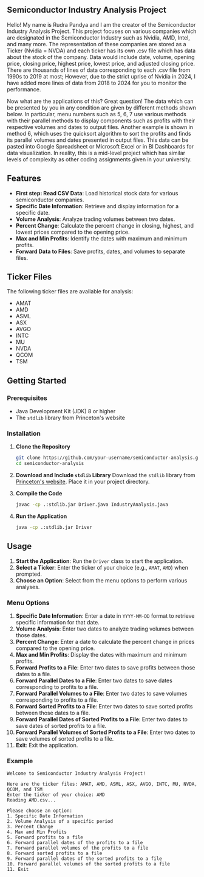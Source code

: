 ## Semiconductor Industry Analysis Project
Hello! My name is Rudra Pandya and I am the creator of the Semiconductor Industry Analysis Project. This project focuses on various companies which are designated in the Semiconductor Industry such as Nvidia, AMD, Intel, and many more. The representation of these companies are stored as a Ticker (Nvidia = NVDA) and each ticker has its own .csv file which has data about the stock of the company. Data would include date, volume, opening price, closing price, highest price, lowest price, and adjusted closing price. There are thousands of lines of data corresponding to each .csv file from 1990s to 2019 at most; However, due to the strict uprise of Nvidia in 2024, I have added more lines of data from 2018 to 2024 for you to monitor the performance. 

Now what are the applications of this?
Great question! The data which can be presented by you in any condition are given by different methods shown below. In particular, menu numbers such as 5, 6, 7 use various methods with their parallel methods to display components such as profits with their respective volumes and dates to output files. Another example is shown in method 6, which uses the quicksort algorithm to sort the profits and finds its parallel volumes and dates presented in output files. This data can be pasted into Google Spreadsheet or Microsoft Excel or in BI Dashboards for data visualization. In reality, this is a mid-level project which has similar levels of complexity as other coding assignments given in your university.
## Features

- **First step: **Read CSV Data****: Load historical stock data for various semiconductor companies.
- **Specific Date Information**: Retrieve and display information for a specific date.
- **Volume Analysis**: Analyze trading volumes between two dates.
- **Percent Change**: Calculate the percent change in closing, highest, and lowest prices compared to the opening price.
- **Max and Min Profits**: Identify the dates with maximum and minimum profits.
- **Forward Data to Files**: Save profits, dates, and volumes to separate files.

## Ticker Files

The following ticker files are available for analysis:

- AMAT
- AMD
- ASML
- ASX
- AVGO
- INTC
- MU
- NVDA
- QCOM
- TSM

## Getting Started

### Prerequisites

- Java Development Kit (JDK) 8 or higher
- The `stdlib` library from Princeton's website

### Installation

1. **Clone the Repository**
    ```bash
    git clone https://github.com/your-username/semiconductor-analysis.git
    cd semiconductor-analysis
    ```

2. **Download and Include `stdlib` Library**
    Download the `stdlib` library from [Princeton's website](https://introcs.cs.princeton.edu/java/stdlib/). Place it in your project directory.

3. **Compile the Code**
    ```bash
    javac -cp .:stdlib.jar Driver.java IndustryAnalysis.java
    ```

4. **Run the Application**
    ```bash
    java -cp .:stdlib.jar Driver
    ```

## Usage

1. **Start the Application**: Run the `Driver` class to start the application.
2. **Select a Ticker**: Enter the ticker of your choice (e.g., `AMAT`, `AMD`) when prompted.
3. **Choose an Option**: Select from the menu options to perform various analyses.

### Menu Options

1. **Specific Date Information**: Enter a date in `YYYY-MM-DD` format to retrieve specific information for that date.
2. **Volume Analysis**: Enter two dates to analyze trading volumes between those dates.
3. **Percent Change**: Enter a date to calculate the percent change in prices compared to the opening price.
4. **Max and Min Profits**: Display the dates with maximum and minimum profits.
5. **Forward Profits to a File**: Enter two dates to save profits between those dates to a file.
6. **Forward Parallel Dates to a File**: Enter two dates to save dates corresponding to profits to a file.
7. **Forward Parallel Volumes to a File**: Enter two dates to save volumes corresponding to profits to a file.
8. **Forward Sorted Profits to a File**: Enter two dates to save sorted profits between those dates to a file.
9. **Forward Parallel Dates of Sorted Profits to a File**: Enter two dates to save dates of sorted profits to a file.
10. **Forward Parallel Volumes of Sorted Profits to a File**: Enter two dates to save volumes of sorted profits to a file.
11. **Exit**: Exit the application.

### Example

```plaintext
Welcome to Semiconductor Industry Analysis Project!

Here are the ticker files: AMAT, AMD, ASML, ASX, AVGO, INTC, MU, NVDA, QCOM, and TSM
Enter the ticker of your choice: AMD
Reading AMD.csv...

Please choose an option:
1. Specific Date Information
2. Volume Analysis of a specific period
3. Percent Change
4. Max and Min Profits
5. Forward profits to a file
6. Forward parallel dates of the profits to a file
7. Forward parallel volumes of the profits to a file
8. Forward sorted profits to a file
9. Forward parallel dates of the sorted profits to a file
10. Forward parallel volumes of the sorted profits to a file
11. Exit

